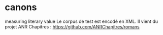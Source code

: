 # canons
measuring literary value
Le corpus de test est encodé en XML. Il vient du projet ANR Chapitres : https://github.com/ANRChapitres/romans
